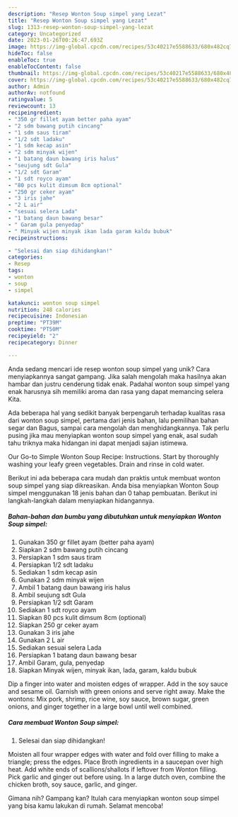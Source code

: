 ```yaml
---
description: "Resep Wonton Soup simpel yang Lezat"
title: "Resep Wonton Soup simpel yang Lezat"
slug: 1313-resep-wonton-soup-simpel-yang-lezat
category: Uncategorized
date: 2023-01-26T00:26:47.693Z
image: https://img-global.cpcdn.com/recipes/53c40217e5588633/680x482cq70/wonton-soup-simpel-foto-resep-utama.jpg
hideToc: false
enableToc: true
enableTocContent: false
thumbnail: https://img-global.cpcdn.com/recipes/53c40217e5588633/680x482cq70/wonton-soup-simpel-foto-resep-utama.jpg
cover: https://img-global.cpcdn.com/recipes/53c40217e5588633/680x482cq70/wonton-soup-simpel-foto-resep-utama.jpg
author: Admin
authorAv: notfound
ratingvalue: 5
reviewcount: 13
recipeingredient:
- "350 gr fillet ayam better paha ayam"
- "2 sdm bawang putih cincang"
- "1 sdm saus tiram"
- "1/2 sdt ladaku"
- "1 sdm kecap asin"
- "2 sdm minyak wijen"
- "1 batang daun bawang iris halus"
- "seujung sdt Gula"
- "1/2 sdt Garam"
- "1 sdt royco ayam"
- "80 pcs kulit dimsum 8cm optional"
- "250 gr ceker ayam"
- "3 iris jahe"
- "2 L air"
- "sesuai selera Lada"
- "1 batang daun bawang besar"
- " Garam gula penyedap"
- " Minyak wijen minyak ikan lada garam kaldu bubuk"
recipeinstructions:

- "Selesai dan siap dihidangkan!"
categories:
- Resep
tags:
- wonton
- soup
- simpel

katakunci: wonton soup simpel 
nutrition: 248 calories
recipecuisine: Indonesian
preptime: "PT39M"
cooktime: "PT50M"
recipeyield: "2"
recipecategory: Dinner

---
```





Anda sedang mencari ide resep wonton soup simpel yang unik? Cara menyiapkannya sangat gampang. Jika salah mengolah maka hasilnya akan hambar dan justru cenderung tidak enak. Padahal wonton soup simpel yang enak harusnya sih memiliki aroma dan rasa yang dapat memancing selera Kita.





Ada beberapa hal yang sedikit banyak berpengaruh terhadap kualitas rasa dari wonton soup simpel, pertama dari jenis bahan, lalu pemilihan bahan segar dan Bagus, sampai cara mengolah dan menghidangkannya. Tak perlu pusing jika mau menyiapkan wonton soup simpel yang enak,      asal sudah tahu triknya maka hidangan ini dapat menjadi sajian istimewa.














Our Go-to Simple Wonton Soup Recipe: Instructions. Start by thoroughly washing your leafy green vegetables. Drain and rinse in cold water.






Berikut ini ada beberapa cara mudah dan praktis untuk membuat wonton soup simpel yang siap dikreasikan. Anda bisa menyiapkan Wonton Soup simpel menggunakan 18 jenis bahan dan 0 tahap pembuatan. Berikut ini langkah-langkah dalam menyiapkan hidangannya.

<!--inarticleads1-->

##### Bahan-bahan dan bumbu yang dibutuhkan untuk menyiapkan Wonton Soup simpel:

1. Gunakan 350 gr fillet ayam (better paha ayam)
1. Siapkan 2 sdm bawang putih cincang
1. Persiapkan 1 sdm saus tiram
1. Persiapkan 1/2 sdt ladaku
1. Sediakan 1 sdm kecap asin
1. Gunakan 2 sdm minyak wijen
1. Ambil 1 batang daun bawang iris halus
1. Ambil seujung sdt Gula
1. Persiapkan 1/2 sdt Garam
1. Sediakan 1 sdt royco ayam
1. Siapkan 80 pcs kulit dimsum 8cm (optional)
1. Siapkan 250 gr ceker ayam
1. Gunakan 3 iris jahe
1. Gunakan 2 L air
1. Sediakan sesuai selera Lada
1. Persiapkan 1 batang daun bawang besar
1. Ambil  Garam, gula, penyedap
1. Siapkan  Minyak wijen, minyak ikan, lada, garam, kaldu bubuk


Dip a finger into water and moisten edges of wrapper. Add in the soy sauce and sesame oil. Garnish with green onions and serve right away. Make the wontons: Mix pork, shrimp, rice wine, soy sauce, brown sugar, green onions, and ginger together in a large bowl until well combined. 

<!--inarticleads2-->

##### Cara membuat Wonton Soup simpel:


1. Selesai dan siap dihidangkan!

Moisten all four wrapper edges with water and fold over filling to make a triangle; press the edges. Place Broth ingredients in a saucepan over high heat. Add white ends of scallions/shallots if leftover from Wonton filling. Pick garlic and ginger out before using. In a large dutch oven, combine the chicken broth, soy sauce, garlic, and ginger. 

Gimana nih? Gampang kan? Itulah cara menyiapkan wonton soup simpel yang bisa kamu lakukan di rumah. Selamat mencoba!
